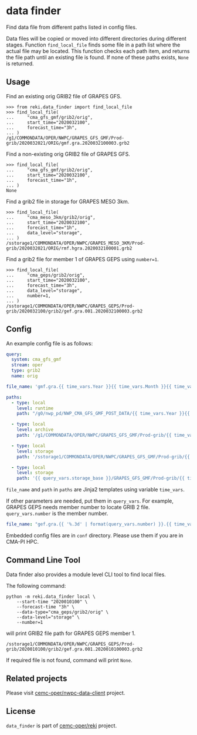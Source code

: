 # data finder

Find data file from different paths listed in config files.

Data files will be copied or moved into different directories during different stages.
Function `find_local_file` finds some file in a path list where the actual file may be located.
This function checks each path item, and returns the file path until an existing file is found.
If none of these paths exists, `None` is returned. 

## Usage

Find an existing orig GRIB2 file of GRAPES GFS.

```pycon
>>> from reki.data_finder import find_local_file
>>> find_local_file(
...     "cma_gfs_gmf/grib2/orig",
...     start_time="2020032100",
...     forecast_time="3h",
... )
/g1/COMMONDATA/OPER/NWPC/GRAPES_GFS_GMF/Prod-grib/2020032021/ORIG/gmf.gra.2020032100003.grb2
```

Find a non-existing orig GRIB2 file of GRAPES GFS.

```pycon
>>> find_local_file(
...     "cma_gfs_gmf/grib2/orig",
...     start_time="2020032100",
...     forecast_time="1h",
... )
None
```

Find a grib2 file in storage for GRAPES MESO 3km.

```pycon
>>> find_local_file(
...     "cma_meso_3km/grib2/orig",
...     start_time="2020032100",
...     forecast_time="1h",
...     data_level="storage",
... )
/sstorage1/COMMONDATA/OPER/NWPC/GRAPES_MESO_3KM/Prod-grib/2020032021/ORIG/rmf.hgra.2020032100001.grb2
```

Find a grib2 file for member 1 of GRAPES GEPS using `number=1`.

```pycon
>>> find_local_file(
...     "cma_geps/grib2/orig",
...     start_time="2020032100",
...     forecast_time="3h",
...     data_level="storage",
...     number=1,
... )
/sstorage1/COMMONDATA/OPER/NWPC/GRAPES_GEPS/Prod-grib/2020032100/grib2/gef.gra.001.2020032100003.grb2
```

## Config

An example config file is as follows:

```yaml
query:
  system: cma_gfs_gmf
  stream: oper
  type: grib2
  name: orig

file_name: 'gmf.gra.{{ time_vars.Year }}{{ time_vars.Month }}{{ time_vars.Day }}{{ time_vars.Hour }}{{ time_vars.Forecast }}.grb2'

paths:
  - type: local
    level: runtime
    path: "/g0/nwp_pd/NWP_CMA_GFS_GMF_POST_DATA/{{ time_vars.Year }}{{ time_vars.Month }}{{ time_vars.Day }}{{ time_vars.Hour }}/data/output/grib2_orig/"

  - type: local
    level: archive
    path: '/g1/COMMONDATA/OPER/NWPC/GRAPES_GFS_GMF/Prod-grib/{{ time_vars.Year }}{{ time_vars.Month }}{{ time_vars.Day }}{{ time_vars.Hour }}/ORIG'

  - type: local
    level: storage
    path: '/sstorage1/COMMONDATA/OPER/NWPC/GRAPES_GFS_GMF/Prod-grib/{{ time_vars.Year }}{{ time_vars.Month }}{{ time_vars.Day }}{{ time_vars.Hour }}/ORIG'

  - type: local
    level: storage
    path: '{{ query_vars.storage_base }}/GRAPES_GFS_GMF/Prod-grib/{{ time_vars.Year }}{{ time_vars.Month }}{{ time_vars.Day }}{{ time_vars.Hour }}/ORIG'
```

`file_name` and `path` in `paths` are Jinja2 templates using variable `time_vars`.

If other parameters are needed, put them in `query_vars`.
For example, GRAPES GEPS needs member number to locate GRIB 2 file. `query_vars.number` is the member number.

```yaml
file_name: "gef.gra.{{ '%.3d' | format(query_vars.number) }}.{{ time_vars.Year }}{{ time_vars.Month }}{{ time_vars.Day }}{{ time_vars.Hour }}{{ time_vars.Forecast }}.grb2"
```

Embedded config files are in `conf` directory. 
Please use them if you are in CMA-PI HPC.

## Command Line Tool

Data finder also provides a module level CLI tool to find local files.

The following command: 

```shell script
python -m reki.data_finder local \
    --start-time "2020010100" \
    --forecast-time "3h" \
    --data-type="cma_geps/grib2/orig" \
    --data-level="storage" \
    --number=1
```

will print GRIB2 file path for GRAPES GEPS member 1.

```
/sstorage1/COMMONDATA/OPER/NWPC/GRAPES_GEPS/Prod-grib/2020010100/grib2/gef.gra.001.2020010100003.grb2
```

If required file is not found, command will print `None`.

## Related projects

Please visit [cemc-oper/nwpc-data-client](https://github.com/cemc-oper/nwpc-data-client) project.

## License

`data_finder` is part of [cemc-oper/reki](https://github.com/cemc-oper/reki) project.